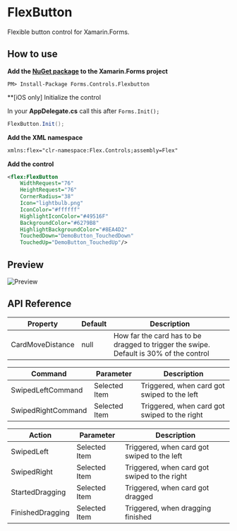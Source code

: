 # FlexButton
Flexible button control for Xamarin.Forms.

<!--
[![NuGet](https://img.shields.io/nuget/v/Forms.Controls.SwipeCards.svg?label=NuGet&style=flat-square)](https://www.nuget.org/packages/Forms.Controls.SwipeCards/)-->

## How to use
**Add the [NuGet package](https://www.nuget.org/packages/Forms.Controls.SwipeCards/) to the Xamarin.Forms project**
```
PM> Install-Package Forms.Controls.Flexbutton
```

**[iOS only] Initialize the control

In your **AppDelegate.cs** call this after `Forms.Init();`
```csharp
FlexButton.Init();
```

**Add the XML namespace**
```xml
xmlns:flex="clr-namespace:Flex.Controls;assembly=Flex"
```

**Add the control**
```xml
<flex:FlexButton
    WidthRequest="76"
    HeightRequest="76"
    CornerRadius="38"
    Icon="lightbulb.png"
    IconColor="#ffffff"
    HighlightIconColor="#49516F"
    BackgroundColor="#6279B8"
    HighlightBackgroundColor="#8EA4D2"
    TouchedDown="DemoButton_TouchedDown"
    TouchedUp="DemoButton_TouchedUp"/>
```
## Preview
![Preview](/Design/Swipecards.gif)

## API Reference
| Property | Default | Description |
|------------------|---------|-------------|
| CardMoveDistance | null | How far the card has to be dragged to trigger the swipe. Default is 30% of the control |

| Command | Parameter | Description |
|------------------|---------|-------------|
| SwipedLeftCommand | Selected Item | Triggered, when card got swiped to the left |
| SwipedRightCommand | Selected Item | Triggered, when card got swiped to the right |

| Action | Parameter | Description |
|------------------|---------|-------------|
| SwipedLeft | Selected Item | Triggered, when card got swiped to the left |
| SwipedRight | Selected Item | Triggered, when card got swiped to the right |
| StartedDragging | Selected Item | Triggered, when card got dragged |
| FinishedDragging | Selected Item | Triggered, when dragging finished |

